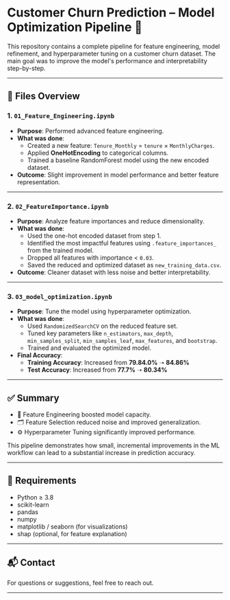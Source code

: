 # Customer Churn Prediction – Model Optimization Pipeline 🚀

This repository contains a complete pipeline for feature engineering, model refinement, and hyperparameter tuning on a customer churn dataset. The main goal was to improve the model's performance and interpretability step-by-step.

---

## 📁 Files Overview

### 1. `01_Feature_Engineering.ipynb`

- **Purpose**: Performed advanced feature engineering.
- **What was done**:
  - Created a new feature: `Tenure_Monthly` = `tenure` × `MonthlyCharges`.
  - Applied **OneHotEncoding** to categorical columns.
  - Trained a baseline RandomForest model using the new encoded dataset.
- **Outcome**: Slight improvement in model performance and better feature representation.

---

### 2. `02_FeatureImportance.ipynb`

- **Purpose**: Analyze feature importances and reduce dimensionality.
- **What was done**:
  - Used the one-hot encoded dataset from step 1.
  - Identified the most impactful features using `.feature_importances_` from the trained model.
  - Dropped all features with importance < `0.03`.
  - Saved the reduced and optimized dataset as `new_training_data.csv`.
- **Outcome**: Cleaner dataset with less noise and better interpretability.

---

### 3. `03_model_optimization.ipynb`

- **Purpose**: Tune the model using hyperparameter optimization.
- **What was done**:
  - Used `RandomizedSearchCV` on the reduced feature set.
  - Tuned key parameters like `n_estimators`, `max_depth`, `min_samples_split`, `min_samples_leaf`, `max_features`, and `bootstrap`.
  - Trained and evaluated the optimized model.
- **Final Accuracy**:
  - **Training Accuracy**: Increased from **79.84.0%** ➝ **84.86%**
  - **Test Accuracy**: Increased from **77.7%** ➝ **80.34%**

---

## ✅ Summary

- 🧠 Feature Engineering boosted model capacity.
- 🗂️ Feature Selection reduced noise and improved generalization.
- ⚙️ Hyperparameter Tuning significantly improved performance.

This pipeline demonstrates how small, incremental improvements in the ML workflow can lead to a substantial increase in prediction accuracy.

---

## 📌 Requirements

- Python ≥ 3.8  
- scikit-learn  
- pandas  
- numpy  
- matplotlib / seaborn (for visualizations)  
- shap (optional, for feature explanation)

---

## 📬 Contact

For questions or suggestions, feel free to reach out.

---

